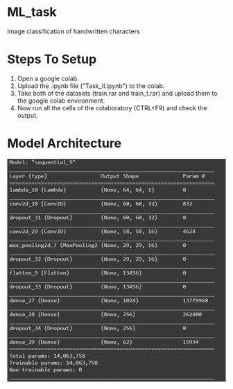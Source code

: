 # ML_task
Image classification of handwritten characters

# Steps To Setup

1. Open a google colab.
2. Upload the .ipynb file ("Task_II.ipynb") to the colab.
3. Take both of the datasets (train.rar and train_t.rar) and upload them to the google colab environment.
4. Now run all the cells of the colaboratory (CTRL+F9) and check the output.

# Model Architecture

![MA](https://github.com/nikitasingh01/ML_task/blob/main/Images_ML/1.PNG)
